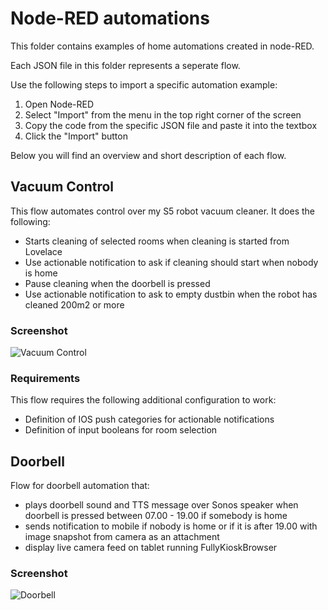 # Node-RED automations
This folder contains examples of home automations created in node-RED.

Each JSON file in this folder represents a seperate flow.

Use the following steps to import a specific automation example:

1. Open Node-RED
2. Select "Import" from the menu in the top right corner of the screen
3. Copy the code from the specific JSON file and paste it into the textbox
4. Click the "Import" button

Below you will find an overview and short description of each flow.

## Vacuum Control
This flow automates control over my S5 robot vacuum cleaner. It does the following:

 * Starts cleaning of selected rooms when cleaning is started from Lovelace
 * Use actionable notification to ask if cleaning should start when nobody is home
 * Pause cleaning when the doorbell is pressed
 * Use actionable notification to ask to empty dustbin when the robot has cleaned 200m2 or more

### **Screenshot**
![Vacuum Control](https://github.com/dykandDK/home-assistant-config/blob/master/automations/node-RED/screenshots/vacuum_control.png)

### **Requirements**
This flow requires the following additional configuration to work:

 * Definition of IOS push categories for actionable notifications
 * Definition of input booleans for room selection

## Doorbell
Flow for doorbell automation that:

 * plays doorbell sound and TTS message over Sonos speaker when doorbell is pressed between 07.00 - 19.00 if somebody is home
 * sends notification to mobile if nobody is home or if it is after 19.00 with image snapshot from camera as an attachment
 * display live camera feed on tablet running FullyKioskBrowser

### **Screenshot**
![Doorbell](https://github.com/dykandDK/home-assistant-config/blob/master/automations/node-RED/screenshots/doorbell.png)

